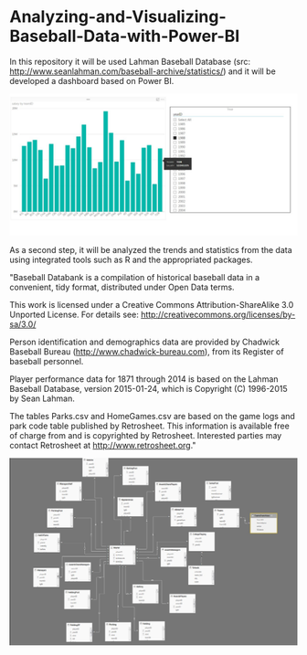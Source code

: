 # Analyzing-and-Visualizing-Baseball-Data-with-Power-BI

In this repository it will be used Lahman Baseball Database (src: http://www.seanlahman.com/baseball-archive/statistics/) and 
it will be developed a dashboard based on Power BI.

![alt tag](https://github.com/dogvile-gr/Analyzing-and-Visualizing-Baseball-Data-with-Power-BI/blob/master/images/slicer.jpg)



As a second step, it will be analyzed the trends and statistics from the data using integrated tools
such as R and the appropriated packages.

"Baseball Databank is a compilation of historical baseball data in a
convenient, tidy format, distributed under Open Data terms.

This work is licensed under a Creative Commons Attribution-ShareAlike
3.0 Unported License.  For details see:
http://creativecommons.org/licenses/by-sa/3.0/

Person identification and demographics data are provided by
Chadwick Baseball Bureau (http://www.chadwick-bureau.com),
from its Register of baseball personnel.

Player performance data for 1871 through 2014 is based on the
Lahman Baseball Database, version 2015-01-24, which is 
Copyright (C) 1996-2015 by Sean Lahman.

The tables Parks.csv and HomeGames.csv are based on the game logs
and park code table published by Retrosheet.
This information is available free of charge from and is copyrighted
by Retrosheet.  Interested parties may contact Retrosheet at 
http://www.retrosheet.org."

![alt tag](https://github.com/dogvile-gr/Analyzing-and-Visualizing-Baseball-Data-with-Power-BI/blob/master/images/tables.jpg)






















